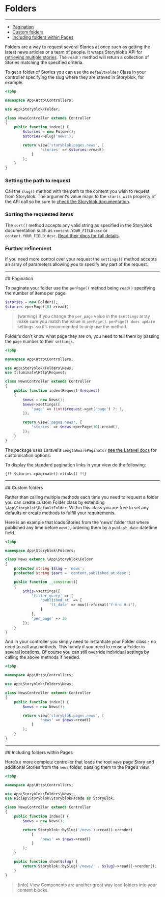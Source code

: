 # Folders

---

- [Pagination](#pagination)
- [Custom folders](#custom-folders)
- [Including folders within Pages](#folders-with-pages)

Folders are a way to request several Stories at once such as getting the latest news articles or a team of people. It wraps Storyblok’s API for [retrieving multiple stories](https://www.storyblok.com/docs/api/content-delivery#core-resources/stories/retrieve-multiple-stories). The `read()` method will return a collection of Stories matching the specified criteria.

To get a folder of Stories you can use the `DefaultFolder` Class in your controller specifying the slug where they are staved in Storyblok, for example.

```php
<?php

namespace App\Http\Controllers;

use App\Storyblok\Folder;

class NewsController extends Controller
{
	public function index() {
		$stories = new Folder();
		$stories->slug('news');

		return view('storyblok.pages.news', [
				'stories' => $stories->read()
			]
		);
	}
}
```

### Setting the path to request

Call the `slug()` method with the path to the content you wish to request from Storyblok. The argument’s value maps to the `starts_with` property of the API call so be sure to [check the Storyblok documentation](https://www.storyblok.com/docs/api/content-delivery#core-resources/stories/retrieve-multiple-stories).

### Sorting the requested items

The `sort()` method accepts any valid string as specified in the Storyblok documentation such as `content.YOUR_FIELD:asc` or `content.YOUR_FIELD:desc`. [Read their docs for full details](https://www.storyblok.com/docs/api/content-delivery#core-resources/stories/retrieve-multiple-stories).

### Further refinement

If you need more control over your request the `settings()` method accepts an array of parameters allowing you to specify any part of the request.

---

<a name="pagination">
## Pagination
</a>

To paginate your folder use the `perPage()` method being `read()` specifying the number of items per page.

```php
$stories = new Folder();
$stories->perPage(10)->read();
```

> {warning} If you change the `per_page` value in the `$settings` array make sure you match the value in `perPage()`. `perPage() does update `settings` so it’s recommended to only use the method.

Folder’s don’t know what page they are on, you need to tell them by passing the `page` number to their `settings`.

```php
<?php

namespace App\Http\Controllers;

use App\Storyblok\Folders\News;
use Illuminate\Http\Request;

class NewsController extends Controller
{
	public function index(Request $request)
	{
		$news = new News();
		$news->settings([
			'page' => (int)$request->get('page') ?: 1,
		]);

		return view('pages.news', [
			'stories' => $news->perPage(10)->read(),
		]);
	}
}
```

The package uses Laravel’s `LengthAwarePaginator` [see the Laravel docs](https://laravel.com/docs/9.x/pagination#displaying-pagination-results) for customisation options. 

To display the standard pagination links in your view do the following:

```blade
{!! $stories->paginate()->links() !!}
```

---

<a name="custom-folders">
## Custom folders
</a>

Rather than calling multiple methods each time you need to request a folder you can create custom Folder class by extending `\App\Storyblok\DefaultFolder`. Within this class you are free to set any defaults or create methods to fulfill your requirements.

Here is an example that loads Stories from the ‘news’ folder that where published any time before `now()`, ordering them by a `publish_date` datetime field.

```php
<?php

namespace App\Storyblok\Folders;

class News extends \App\Storyblok\Folder
{
	protected string $slug = 'news';
	protected string $sort = 'content.published_at:desc';

	public function __construct()
	{
		$this->settings([
			'filter_query' => [
				'published_at' => [
					'lt_date' => now()->format('Y-m-d H:i'),
				]
			],
			'per_page' => 20
		]);
	}
}
```

And in your controller you simply need to instantiate your Folder class - no need to call any methods. This handy if you need to reuse a Folder in several locations. Of course you can still override individual settings by calling the above methods if needed.

```php
<?php

namespace App\Http\Controllers;

use App\Storyblok\Folders\News;

class NewsController extends Controller
{
	public function index() {
		$news = new News();

		return view('storyblok.pages.news', [
       			'news' => $news->read()
       		]
       	);
	}
}
```

---

<a name="folders-with-pages">
## Including folders within Pages
</a>

Here’s a more complete controller that loads the root `news` page Story and additional  Stories from the `news` folder, passing them to the Page’s view.

```php
<?php

namespace App\Http\Controllers;

use App\Storyblok\Folders\News;
use Riclep\Storyblok\StoryblokFacade as StoryBlok;

class NewsController extends Controller
{
	public function index() {
		$news = new News();

		return Storyblok::bySlug('/news')->read()->render(
			[
				'news' => $news->read()
			]
		);
	}

	public function show($slug) {
		return Storyblok::bySlug('/news/' . $slug)->read()->render();
	}
}
```

> {info} View Components are another great way load folders into your content blocks.